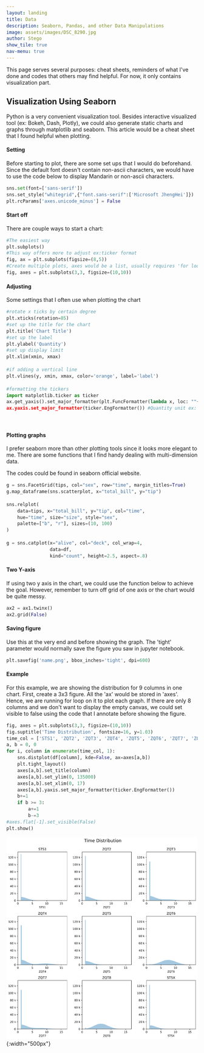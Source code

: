 ```yaml
---
layout: landing
title: Data
description: Seaborn, Pandas, and other Data Manipulations
image: assets/images/DSC_8290.jpg
author: Stego
show_tile: true
nav-menu: true
---
```


<div id="main">
<section id="visualization" >
<div class="inner" markdown="1">
  
  This page serves several purposes: cheat sheets, reminders of what I've done and codes that others may find helpful. For now, it only contains visualization part. 



## Visualization Using Seaborn



Python is a very convenient visualization tool. Besides interactive visualized tool (ex: Bokeh, Dash, Plotly), we could also generate static charts and graphs through matplotlib and seaborn. This article would be a cheat sheet that I found helpful when plotting. 

 

#### Setting 

Before starting to plot, there are some set ups that I would do beforehand. Since the default font doesn't contain non-ascii characters, we would have to use the code below to display Mandarin or non-ascii characters. 

```python
sns.set(font=['sans-serif'])
sns.set_style("whitegrid",{"font.sans-serif":['Microsoft JhengHei']})
plt.rcParams['axes.unicode_minus'] = False
```



#### Start off

There are couple ways to start a chart:

```python
#The easiest way
plt.subplots() 
#This way offers more to adjust ex:ticker format
fig, ax = plt.subplots(figsize=(8,5))
#Create multiple plots, axes would be a list, usually requires 'for loop' if using this method
fig, axes = plt.subplots(3,3, figsize=(10,10))
```



#### Adjusting

Some settings that I often use when plotting the chart

```python
#rotate x ticks by certain degree
plt.xticks(rotation=85)
#set up the title for the chart
plt.title('Chart Title')
#set up the label
plt.ylabel('Quantity')
#set up display limit
plt.xlim(xmin, xmax)

#if adding a vertical line
plt.vlines(y, xmin, xmax, color='orange', label='label')

#formatting the tickers
import matplotlib.ticker as ticker
ax.get_yaxis().set_major_formatter(plt.FuncFormatter(lambda x, loc: ""{:,}".format(int(x)))) #comma as thousand seperator
ax.yaxis.set_major_formatter(ticker.EngFormatter()) #Quantity unit ex: k, m
                                                     
                                                     
```

#### Plotting graphs

I prefer seaborn more than other plotting tools since it looks more elegant to me. There are some functions that I find handy dealing with multi-dimension data.

The codes could be found in seaborn official website.

```python
g = sns.FacetGrid(tips, col="sex", row="time", margin_titles=True)
g.map_dataframe(sns.scatterplot, x="total_bill", y="tip")

sns.relplot(
    data=tips, x="total_bill", y="tip", col="time",
    hue="time", size="size", style="sex",
    palette=["b", "r"], sizes=(10, 100)
)

g = sns.catplot(x="alive", col="deck", col_wrap=4,
                data=df, 
                kind="count", height=2.5, aspect=.8)
```

#### Two Y-axis

If using two y axis in the chart, we could use the function below to achieve the goal. However, remember to turn off grid of one axis or the chart would be quite messy.

```python
ax2 = ax1.twinx()
ax2.grid(False)
```

#### Saving figure

Use this at the very end and before showing the graph. The 'tight' parameter would normally save the figure you saw in jupyter notebook.

```python
plt.savefig('name.png', bbox_inches='tight', dpi=600)
```



#### Example

For this example, we are showing the distribution for 9 columns in one chart. First, create a 3x3 figure. All the 'ax' would be stored in 'axes'. Hence, we are running for loop on it to plot each graph. If there are only 8 columns and we don't want to display the empty canvas, we could set visible to false using the code that I annotate before showing the figure.

```python
fig, axes = plt.subplots(3,3, figsize=(10,10))
fig.suptitle('Time Distribution', fontsize=16, y=1.03)
time_col = ['STS1', 'ZQT2', 'ZQT3', 'ZQT4', 'ZQT5', 'ZQT6', 'ZQT7', 'ZQT8', 'STSX']
a, b = 0, 0
for i, column in enumerate(time_col, 1):
    sns.distplot(df[column], kde=False, ax=axes[a,b])
    plt.tight_layout()
    axes[a,b].set_title(column)
    axes[a,b].set_ylim(0, 135000)
    axes[a,b].set_xlim(0, 17)
    axes[a,b].yaxis.set_major_formatter(ticker.EngFormatter())
    b+=1
    if b >= 3:
        a+=1
        b-=3
#axes.flat[-1].set_visible(False)
plt.show()
```
![Time Distribution chart](/assets/images/TimeDist.jpg){:width="500px"}
</div>
</section>
</div>
